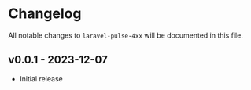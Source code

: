 # Changelog

All notable changes to `laravel-pulse-4xx` will be documented in this file.

## v0.0.1 - 2023-12-07

* Initial release

